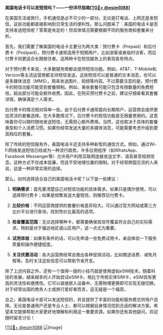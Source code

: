 **美国电话卡可以发短信吗？——一份详尽指南[[TG💪+ @esim1088](https://t.me/s/esim1088)]**

在美国生活或旅行，手机通信是必不可少的一部分。无论是打电话、上网还是发短信，这些功能都直接影响到日常生活的便利性。那么问题来了：美国的电话卡是否支持发送短信呢？答案是肯定的！但具体情况需要根据不同的服务商和套餐来分析。

首先，我们需要了解美国的电话卡主要分为两大类：预付费卡（Prepaid）和后付费卡（Postpaid）。预付费卡通常适用于短期用户，比如游客或者临时访客，而后付费卡则更适合长期居住者。这两种卡在短信服务上的表现各有特点。

对于预付费卡来说，大多数服务商都会提供短信功能。例如，AT&T、T-Mobile和Verizon等主流运营商都支持短信发送。这些短信可以是普通的文本消息，也可以是多媒体消息（MMS），用来发送图片、视频等内容。不过需要注意的是，预付费卡的短信功能可能受到套餐限制。例如，某些套餐可能只包含有限数量的免费短信，超出部分可能会额外收费。因此，在购买预付费卡之前，建议仔细查看其套餐详情，确保满足个人需求。

后付费卡的情况相对简单一些。由于后付费卡通常面向长期用户，运营商会提供更加灵活的套餐选择。在大多数情况下，后付费卡的短信功能是无限量使用的。这意味着你可以随时随地发送短信，无需担心额外费用。当然，这也取决于具体的套餐类型和个人消费习惯。如果你经常发送大量的多媒体消息，可能需要考虑升级到更高档位的套餐。

除了传统的短信服务外，美国电话卡还支持多种新型的通信方式。例如，通过Wi-Fi网络发送短信已经成为一种流行趋势。许多应用程序（如WhatsApp、Facebook Messenger等）允许用户利用互联网连接发送文字、语音甚至视频信息。这种方式不仅成本低廉，而且不受地理位置的限制。对于经常跨国交流的人来说，这是一种非常实用的选择。

那么，如何选择适合自己的美国电话卡呢？以下是一些建议：

1. **明确需求**：首先要清楚自己对短信功能的具体需求。如果只是偶尔使用，可以选择预付费卡；如果是频繁发送大量短信，则推荐后付费卡。
   
2. **比较价格**：不同运营商提供的套餐价格差异较大。可以通过官方网站或第三方比价平台进行查询，找到性价比最高的选项。

3. **检查覆盖范围**：无论选择哪种卡，都需要确保其信号覆盖符合自己的实际需求。特别是对于偏远地区或山区用户，这一点尤为重要。

4. **试用体验**：如果有条件的话，可以先申请一张免费试用卡，亲自体验一下服务质量和操作便捷程度。

5. **关注优惠活动**：各大运营商经常会推出各种促销活动，比如赠送话费、减免月租等。及时关注这些信息可以帮助节省开支。

除了上述内容之外，还有一个值得一提的小技巧就是使用虚拟eSIM技术。随着科技的发展，越来越多的人开始尝试eSIM卡。相比于传统实体SIM卡，eSIM具有更高的灵活性和便携性。它可以直接嵌入设备中，无需物理更换即可实现无缝切换。对于经常出国的商务人士或旅行爱好者而言，这无疑是一个福音。

总之，美国电话卡是可以发送短信的，并且提供了丰富的功能和服务模式供用户选择。无论是普通用户还是专业人士，都可以根据自身情况找到合适的解决方案。希望本文能够帮助大家更好地理解和利用这一重要资源。如果你还有其他疑问，欢迎随时留言讨论！

[[TG💪+ @esim1088](https://t.me/s/esim1088) ![Image](https://i.postimg.cc/4NQfJmqS/Snipaste-2025-05-13-00-14-12.png)]